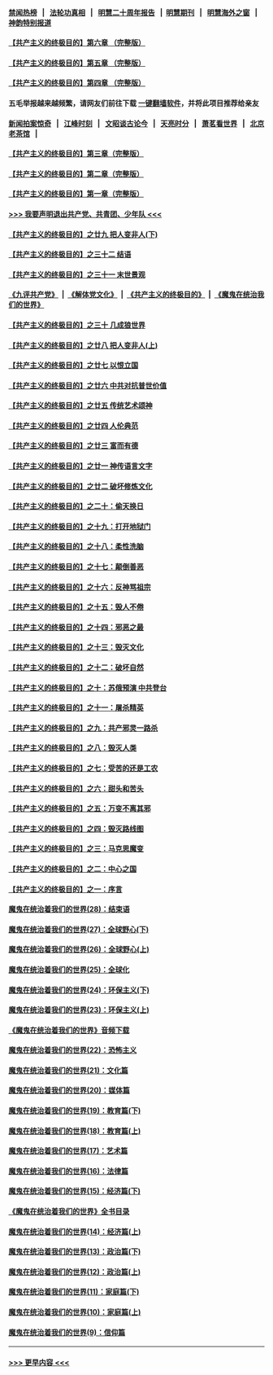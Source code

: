 #### [禁闻热榜](热点新闻.md?=0)  &nbsp;&nbsp;|&nbsp;&nbsp; [法轮功真相](https://github.com/gfw-breaker/truth/blob/master/README.md?=0) &nbsp;&nbsp;|&nbsp;&nbsp; [明慧二十周年报告](https://github.com/gfw-breaker/mh-reports/blob/master/README.md?=0) &nbsp;&nbsp;|&nbsp;&nbsp;[明慧期刊](https://github.com/gfw-breaker/mh-qikan) &nbsp;&nbsp;|&nbsp;&nbsp; [明慧海外之窗](https://github.com/gfw-breaker/mh-news/blob/master/README.md?=0) &nbsp;&nbsp;|&nbsp;&nbsp; [神韵特别报道](https://github.com/gfw-breaker/mh-news/blob/master/shenyun.md?=0)
#### [【共产主义的终极目的】第六章 （完整版）](../pages/nsc422/n11428913.md?t=02292302) 
#### [【共产主义的终极目的】第五章 （完整版）](../pages/nsc422/n11428912.md?t=02292302) 
#### [【共产主义的终极目的】第四章 （完整版）](../pages/nsc422/n11428907.md?t=02292302) 
#### 五毛举报越来越频繁，请网友们前往下载 [一键翻墙软件](https://github.com/gfw-breaker/ssr-accounts)，并将此项目推荐给亲友
#### [新闻拍案惊奇](https://github.com/gfw-breaker/banned-news/blob/master/pages/link4.md) &nbsp;&nbsp;|&nbsp;&nbsp; [江峰时刻](https://github.com/gfw-breaker/banned-news/blob/master/pages/link4.md) &nbsp;&nbsp;|&nbsp;&nbsp; [文昭谈古论今](https://github.com/gfw-breaker/banned-news/blob/master/pages/link4.md) &nbsp;&nbsp;|&nbsp;&nbsp; [天亮时分](https://github.com/gfw-breaker/banned-news/blob/master/pages/link4.md) &nbsp;&nbsp;|&nbsp;&nbsp; [萧茗看世界](https://github.com/gfw-breaker/banned-news/blob/master/pages/link4.md) &nbsp;&nbsp;|&nbsp;&nbsp; [北京老茶馆](https://github.com/gfw-breaker/banned-news/blob/master/pages/link4.md) &nbsp;&nbsp;|&nbsp;&nbsp; 
#### [【共产主义的终极目的】第三章（完整版）](../pages/nsc422/n11428848.md?t=02292302) 
#### [【共产主义的终极目的】第二章（完整版）](../pages/nsc422/n11428831.md?t=02292302) 
#### [【共产主义的终极目的】第一章（完整版）](../pages/nsc422/n11417651.md?t=02292302) 
#### [>>> 我要声明退出共产党、共青团、少年队 <<<](https://github.com/begood0513/goodnews/blob/master/quit/letter.md) 
#### [【共产主义的终极目的】之廿九 把人变非人(下)](../pages/nsc422/n11344140.md?t=02292302) 
#### [【共产主义的终极目的】之三十二 结语](../pages/nsc422/n11360535.md?t=02292302) 
#### [【共产主义的终极目的】之三十一 末世景观](../pages/nsc422/n11351129.md?t=02292302) 
#### [《九评共产党》](https://github.com/begood0513/9ping.md/blob/master/README.md) &nbsp;|&nbsp; [《解体党文化》](../../../../jtdwh.md/blob/master/README.md)  &nbsp;|&nbsp; [《共产主义的终极目的》](../../../../gczydzjmd.md/blob/master/README.md) &nbsp;|&nbsp; [《魔鬼在统治我们的世界》](../../../../mgztzwmdsj.md/blob/master/README.md) 
#### [【共产主义的终极目的】之三十 几成狼世界](../pages/nsc422/n11348280.md?t=02292302) 
#### [【共产主义的终极目的】之廿八 把人变非人(上)](../pages/nsc422/n11340492.md?t=02292302) 
#### [【共产主义的终极目的】之廿七 以恨立国](../pages/nsc422/n11336944.md?t=02292302) 
#### [【共产主义的终极目的】之廿六 中共对抗普世价值](../pages/nsc422/n11324785.md?t=02292302) 
#### [【共产主义的终极目的】之廿五 传统艺术颂神](../pages/nsc422/n11296396.md?t=02292302) 
#### [【共产主义的终极目的】之廿四 人伦典范](../pages/nsc422/n11296397.md?t=02292302) 
#### [【共产主义的终极目的】之廿三 富而有德](../pages/nsc422/n11283598.md?t=02292302) 
#### [【共产主义的终极目的】之廿一 神传语言文字](../pages/nsc422/n11263265.md?t=02292302) 
#### [【共产主义的终极目的】之廿二 破坏修炼文化](../pages/nsc422/n11245728.md?t=02292302) 
#### [【共产主义的终极目的】之二十：偷天换日](../pages/nsc422/n11238846.md?t=02292302) 
#### [【共产主义的终极目的】之十九：打开地狱门](../pages/nsc422/n11206376.md?t=02292302) 
#### [【共产主义的终极目的】之十八：柔性洗脑](../pages/nsc422/n11199994.md?t=02292302) 
#### [【共产主义的终极目的】之十七：颠倒善恶](../pages/nsc422/n11179782.md?t=02292302) 
#### [【共产主义的终极目的】之十六：反神骂祖宗](../pages/nsc422/n11166798.md?t=02292302) 
#### [【共产主义的终极目的】之十五：毁人不倦](../pages/nsc422/n11166792.md?t=02292302) 
#### [【共产主义的终极目的】之十四：邪恶之最](../pages/nsc422/n11150249.md?t=02292302) 
#### [【共产主义的终极目的】之十三：毁灭文化](../pages/nsc422/n11135227.md?t=02292302) 
#### [【共产主义的终极目的】之十二：破坏自然](../pages/nsc422/n11135214.md?t=02292302) 
#### [【共产主义的终极目的】之十：苏俄预演 中共登台](../pages/nsc422/n11118424.md?t=02292302) 
#### [【共产主义的终极目的】之十一：屠杀精英](../pages/nsc422/n11118442.md?t=02292302) 
#### [【共产主义的终极目的】之九：共产邪灵一路杀](../pages/nsc422/n11114139.md?t=02292302) 
#### [【共产主义的终极目的】之八：毁灭人类](../pages/nsc422/n11108503.md?t=02292302) 
#### [【共产主义的终极目的】之七：受苦的还是工农](../pages/nsc422/n11101809.md?t=02292302) 
#### [【共产主义的终极目的】之六：甜头和苦头](../pages/nsc422/n11096971.md?t=02292302) 
#### [【共产主义的终极目的】之五：万变不离其邪](../pages/nsc422/n11091285.md?t=02292302) 
#### [【共产主义的终极目的】之四：毁灭路线图](../pages/nsc422/n11086284.md?t=02292302) 
#### [【共产主义的终极目的】之三：马克思魔变](../pages/nsc422/n11061941.md?t=02292302) 
#### [【共产主义的终极目的】之二：中心之国](../pages/nsc422/n11047728.md?t=02292302) 
#### [【共产主义的终极目的】之一：序言](../pages/nsc422/n11086077.md?t=02292302) 
#### [魔鬼在统治着我们的世界(28)：结束语](../pages/nsc422/n10936246.md?t=02292302) 
#### [魔鬼在统治着我们的世界(27)：全球野心(下)](../pages/nsc422/n10928319.md?t=02292302) 
#### [魔鬼在统治着我们的世界(26)：全球野心(上)](../pages/nsc422/n10900318.md?t=02292302) 
#### [魔鬼在统治着我们的世界(25)：全球化](../pages/nsc422/n10788205.md?t=02292302) 
#### [魔鬼在统治着我们的世界(24)：环保主义(下)](../pages/nsc422/n10695307.md?t=02292302) 
#### [魔鬼在统治着我们的世界(23)：环保主义(上)](../pages/nsc422/n10688613.md?t=02292302) 
#### [《魔鬼在统治着我们的世界》音频下载](../pages/nsc422/n10635553.md?t=02292302) 
#### [魔鬼在统治着我们的世界(22)：恐怖主义](../pages/nsc422/n10614727.md?t=02292302) 
#### [魔鬼在统治着我们的世界(21)：文化篇](../pages/nsc422/n10597706.md?t=02292302) 
#### [魔鬼在统治着我们的世界(20)：媒体篇](../pages/nsc422/n10586579.md?t=02292302) 
#### [魔鬼在统治着我们的世界(19)：教育篇(下)](../pages/nsc422/n10564808.md?t=02292302) 
#### [魔鬼在统治着我们的世界(18)：教育篇(上)](../pages/nsc422/n10526970.md?t=02292302) 
#### [魔鬼在统治着我们的世界(17)：艺术篇](../pages/nsc422/n10499093.md?t=02292302) 
#### [魔鬼在统治着我们的世界(16)：法律篇](../pages/nsc422/n10485969.md?t=02292302) 
#### [魔鬼在统治着我们的世界(15)：经济篇(下)](../pages/nsc422/n10469975.md?t=02292302) 
#### [《魔鬼在统治着我们的世界》全书目录](../pages/nsc422/n10464261.md?t=02292302) 
#### [魔鬼在统治着我们的世界(14)：经济篇(上)](../pages/nsc422/n10457370.md?t=02292302) 
#### [魔鬼在统治着我们的世界(13)：政治篇(下)](../pages/nsc422/n10448270.md?t=02292302) 
#### [魔鬼在统治着我们的世界(12)：政治篇(上)](../pages/nsc422/n10444576.md?t=02292302) 
#### [魔鬼在统治着我们的世界(11)：家庭篇(下)](../pages/nsc422/n10440961.md?t=02292302) 
#### [魔鬼在统治着我们的世界(10)：家庭篇(上)](../pages/nsc422/n10435448.md?t=02292302) 
#### [魔鬼在统治着我们的世界(9)：信仰篇](../pages/nsc422/n10432159.md?t=02292302) 

----
#### [ >>> 更早内容 <<< ](../indexes/nsc422-earlier.md)
